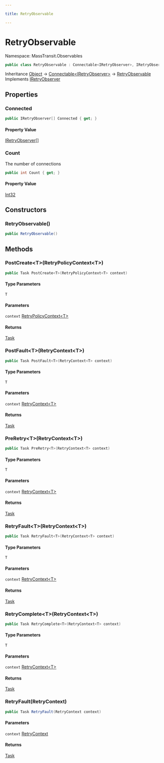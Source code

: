 ```yaml
---

title: RetryObservable

---
```


# RetryObservable

Namespace: MassTransit.Observables

```csharp
public class RetryObservable : Connectable<IRetryObserver>, IRetryObserver
```

Inheritance [Object](https://learn.microsoft.com/en-us/dotnet/api/system.object) → [Connectable\<IRetryObserver\>](../masstransit-util/connectable-1) → [RetryObservable](../masstransit-observables/retryobservable)<br/>
Implements [IRetryObserver](../masstransit/iretryobserver)

## Properties

### **Connected**

```csharp
public IRetryObserver[] Connected { get; }
```

#### Property Value

[IRetryObserver[]](../masstransit/iretryobserver)<br/>

### **Count**

The number of connections

```csharp
public int Count { get; }
```

#### Property Value

[Int32](https://learn.microsoft.com/en-us/dotnet/api/system.int32)<br/>

## Constructors

### **RetryObservable()**

```csharp
public RetryObservable()
```

## Methods

### **PostCreate\<T\>(RetryPolicyContext\<T\>)**

```csharp
public Task PostCreate<T>(RetryPolicyContext<T> context)
```

#### Type Parameters

`T`<br/>

#### Parameters

`context` [RetryPolicyContext\<T\>](../masstransit/retrypolicycontext-1)<br/>

#### Returns

[Task](https://learn.microsoft.com/en-us/dotnet/api/system.threading.tasks.task)<br/>

### **PostFault\<T\>(RetryContext\<T\>)**

```csharp
public Task PostFault<T>(RetryContext<T> context)
```

#### Type Parameters

`T`<br/>

#### Parameters

`context` [RetryContext\<T\>](../masstransit/retrycontext-1)<br/>

#### Returns

[Task](https://learn.microsoft.com/en-us/dotnet/api/system.threading.tasks.task)<br/>

### **PreRetry\<T\>(RetryContext\<T\>)**

```csharp
public Task PreRetry<T>(RetryContext<T> context)
```

#### Type Parameters

`T`<br/>

#### Parameters

`context` [RetryContext\<T\>](../masstransit/retrycontext-1)<br/>

#### Returns

[Task](https://learn.microsoft.com/en-us/dotnet/api/system.threading.tasks.task)<br/>

### **RetryFault\<T\>(RetryContext\<T\>)**

```csharp
public Task RetryFault<T>(RetryContext<T> context)
```

#### Type Parameters

`T`<br/>

#### Parameters

`context` [RetryContext\<T\>](../masstransit/retrycontext-1)<br/>

#### Returns

[Task](https://learn.microsoft.com/en-us/dotnet/api/system.threading.tasks.task)<br/>

### **RetryComplete\<T\>(RetryContext\<T\>)**

```csharp
public Task RetryComplete<T>(RetryContext<T> context)
```

#### Type Parameters

`T`<br/>

#### Parameters

`context` [RetryContext\<T\>](../masstransit/retrycontext-1)<br/>

#### Returns

[Task](https://learn.microsoft.com/en-us/dotnet/api/system.threading.tasks.task)<br/>

### **RetryFault(RetryContext)**

```csharp
public Task RetryFault(RetryContext context)
```

#### Parameters

`context` [RetryContext](../masstransit/retrycontext)<br/>

#### Returns

[Task](https://learn.microsoft.com/en-us/dotnet/api/system.threading.tasks.task)<br/>
